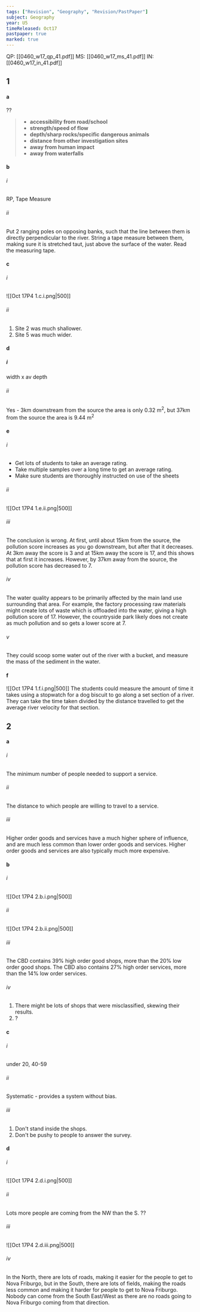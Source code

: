 ```yaml
---
tags: ["Revision", "Geography", "Revision/PastPaper"]
subject: Geography
year: U5
timeReleased: Oct17
pastpaper: true
marked: true
---
```

QP: [[0460_w17_qp_41.pdf]]
MS: [[0460_w17_ms_41.pdf]]
IN: [[0460_w17_in_41.pdf]]

## 1
#### a
??
> - **accessibility from road/school**
> - **strength/speed of flow**
> - **depth/sharp rocks/specific dangerous animals**
> - **distance from other investigation sites**
> - **away from human impact**
> - **away from waterfalls**

#### b
###### i
RP, Tape Measure
###### ii
Put 2 ranging poles on opposing banks, such that the line between them is directly perpendicular to the river. String a tape measure between them, making sure it is stretched taut, just above the surface of the water. Read the measuring tape.

#### c
###### i
![[Oct 17P4 1.c.i.png|500]]
###### ii
1) Site 2 was much shallower.
2) Site 5 was much wider.

#### d
##### i
width x av depth
###### ii
Yes - 3km downstream from the source the area is only 0.32 m<sup>2</sup>, but 37km from the source the area is 9.44 m<sup>2</sup>

#### e
###### i
 - Get lots of students to take an average rating.
 - Take multiple samples over a long time to get an average rating.
 - Make sure students are thoroughly instructed on use of the sheets
###### ii
![[Oct 17P4 1.e.ii.png|500]]
###### iii
The conclusion is wrong. At first, until about 15km from the source, the pollution score increases as you go downstream, but after that it decreases. At 3km away the score is 3 and at 15km away the score is 17, and this shows that at first it increases. However, by 37km away from the source, the pollution score has decreased to 7.
###### iv
The water quality appears to be primarily affected by the main land use surrounding that area. For example, the factory processing raw materials might create lots of waste which is offloaded into the water, giving a high pollution score of 17. However, the countryside park likely does not create as much pollution and so gets a lower score at 7.
###### v
They could scoop some water out of the river with a bucket, and measure the mass of the sediment in the water.

#### f
![[Oct 17P4 1.f.i.png|500]]
The students could measure the amount of time it takes using a stopwatch for a dog biscuit to go along a set section of a river. They can take the time taken divided by the distance travelled to get the average river velocity for that section.


## 2
#### a
###### i
The minimum number of people needed to support a service.
###### ii
The distance to which people are willing to travel to a service.
###### iii
Higher order goods and services have a much higher sphere of influence, and are much less common than lower order goods and services. Higher order goods and services are also typically much more expensive.

#### b
###### i
![[Oct 17P4 2.b.i.png|500]]
###### ii
![[Oct 17P4 2.b.ii.png|500]]
###### iii
The CBD contains 39% high order good shops, more than the 20% low order good shops. The CBD also contains 27% high order services, more than the 14% low order services.
###### iv
1) There might be lots of shops that were misclassified, skewing their results.
2) ?

#### c
###### i
under 20, 40-59
###### ii
Systematic - provides a system without bias.
###### iii
1) Don't stand inside the shops.
2) Don't be pushy to people to answer the survey.

#### d
###### i
![[Oct 17P4 2.d.i.png|500]]
###### ii
Lots more people are coming from the NW than the S.
??
###### iii
![[Oct 17P4 2.d.iii.png|500]]
###### iv
In the North, there are lots of roads, making it easier for the people to get to Nova Friburgo, but in the South, there are lots of fields, making the roads less common and making it harder for people to get to Nova Friburgo. Nobody can come from the South East/West as there are no roads going to Nova Friburgo coming from that direction.